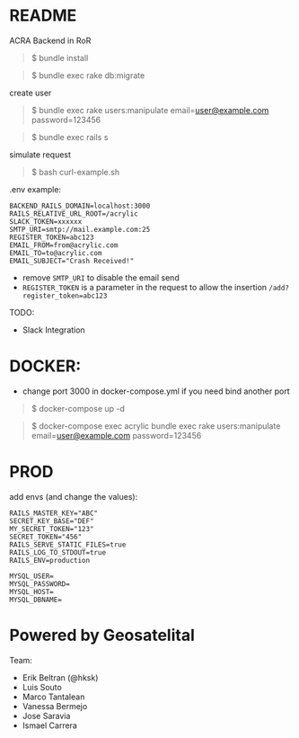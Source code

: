 # README

ACRA Backend in RoR 

> $ bundle install 

> $ bundle exec rake db:migrate

create user
> $ bundle exec rake users:manipulate email=user@example.com password=123456

> $ bundle exec rails s

simulate request
> $ bash curl-example.sh

.env example:

```
BACKEND_RAILS_DOMAIN=localhost:3000
RAILS_RELATIVE_URL_ROOT=/acrylic
SLACK_TOKEN=xxxxxx
SMTP_URI=smtp://mail.example.com:25
REGISTER_TOKEN=abc123
EMAIL_FROM=from@acrylic.com
EMAIL_TO=to@acrylic.com
EMAIL_SUBJECT="Crash Received!"
```

* remove `SMTP_URI` to disable the email send
* `REGISTER_TOKEN` is a parameter in the request to allow the insertion `/add?register_token=abc123`

TODO:
- Slack Integration

# DOCKER:
* change port 3000 in docker-compose.yml if you need bind another port

> $ docker-compose up -d

> $ docker-compose exec acrylic bundle exec rake users:manipulate email=user@example.com password=123456

# PROD
add envs (and change the values):
```
RAILS_MASTER_KEY="ABC" 
SECRET_KEY_BASE="DEF" 
MY_SECRET_TOKEN="123" 
SECRET_TOKEN="456" 
RAILS_SERVE_STATIC_FILES=true 
RAILS_LOG_TO_STDOUT=true
RAILS_ENV=production

MYSQL_USER=
MYSQL_PASSWORD=
MYSQL_HOST=
MYSQL_DBNAME=
```


# Powered by Geosatelital

Team:
- Erik Beltran (@hksk)
- Luis Souto 
- Marco Tantalean  
- Vanessa Bermejo 
- Jose Saravia
- Ismael Carrera